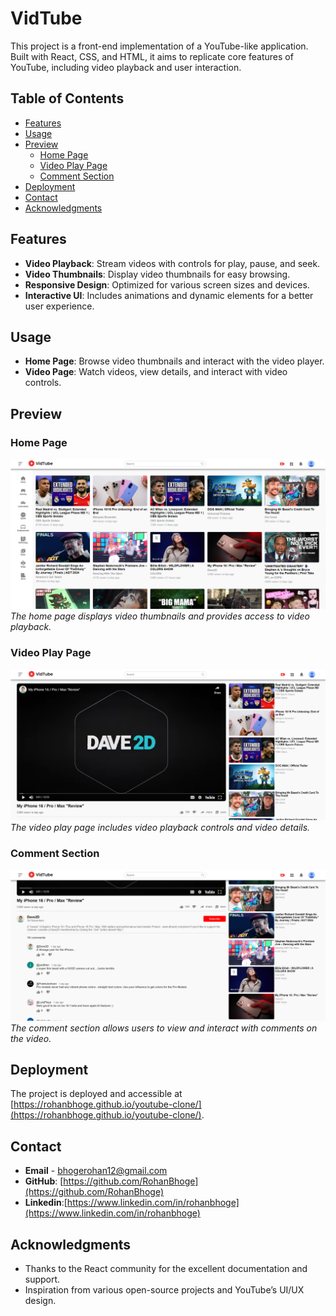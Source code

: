 # VidTube 

This project is a front-end implementation of a YouTube-like application. Built with React, CSS, and HTML, it aims to replicate core features of YouTube, including video playback and user interaction.

## Table of Contents

- [Features](#features)
- [Usage](#usage)
- [Preview](#preview)
  - [Home Page](#home-page)
  - [Video Play Page](#video-play-page)
  - [Comment Section](#comment-section)
- [Deployment](#deployment)
- [Contact](#contact)
- [Acknowledgments](#acknowledgments)

## Features

- **Video Playback**: Stream videos with controls for play, pause, and seek.
- **Video Thumbnails**: Display video thumbnails for easy browsing.
- **Responsive Design**: Optimized for various screen sizes and devices.
- **Interactive UI**: Includes animations and dynamic elements for a better user experience.


## Usage

- **Home Page**: Browse video thumbnails and interact with the video player.
- **Video Page**: Watch videos, view details, and interact with video controls.

## Preview

### Home Page

![Home Page](./youtube_clone_assets/assets/yt_00.png)  
*The home page displays video thumbnails and provides access to video playback.*

### Video Play Page

![Video Play Page](./youtube_clone_assets/assets/yt_01.png)  
*The video play page includes video playback controls and video details.*

### Comment Section

![Comment Section](./youtube_clone_assets/assets/yt_02.png)  
*The comment section allows users to view and interact with comments on the video.*

## Deployment

The project is deployed and accessible at [https://rohanbhoge.github.io/youtube-clone/](https://rohanbhoge.github.io/youtube-clone/). 

## Contact

- **Email** - [bhogerohan12@gmail.com](mailto:bhogerohan12@gmail.com)
- **GitHub**: [https://github.com/RohanBhoge](https://github.com/RohanBhoge)
- **Linkedin**:[https://www.linkedin.com/in/rohanbhoge](https://www.linkedin.com/in/rohanbhoge)

## Acknowledgments

- Thanks to the React community for the excellent documentation and support.
- Inspiration from various open-source projects and YouTube’s UI/UX design.
